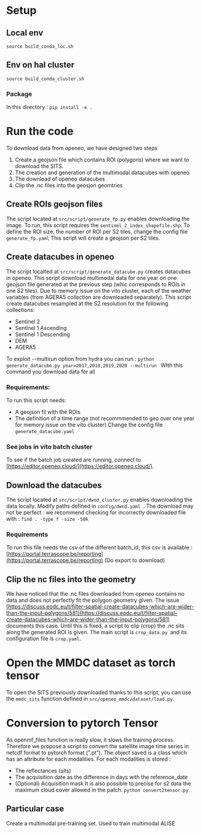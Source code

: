 # Setup

## Local env
`source build_conda_loc.sh`
## Env on hal cluster
`source build_conda_cluster.sh`
### Package
In this directory :
`pip install -e . `

# Run the code
To download data from openeo, we have designed two steps
1. Create a geojson file which contains ROI (polygons) where we want to download the SITS.
2. The creation and generation of the multimodal datacubes with openeo
3. The download of openeo datacubes
4. Clip the .nc files into the geosjon geomtries
## Create ROIs geojson files
The script located at `src/script/generate_fp.py` enables downloading the image.
To run, this script requires the `sentinel_2_index_shapefile.shp`.
To define the ROI size, the number of ROI per S2 tiles, change the config file` generate_fp.yaml`
This script will create a geojson per S2 tiles.

## Create datacubes in openeo
The script localted at `src/script/generate_datacube.py` creates datacubes in openeo. This script download multimodal
data for one year on one geojson file generated at the previous step (whic corresponds to ROIs in one S2 tiles).
Due to memory issue on the vito cluster, each of the weather variables (from AGERA5 collection are downloaded separately).
This script create datacubes resampled at the S2 resolution for the following collections:
- Sentinel 2
- Sentinel 1 Ascending
- Sentinel 1 Descending
- DEM
- AGERA5


To exploit --multirun option from hydra you can run :
`python generate_datacube.py year=2017,2018,2019,2020 --multirun ` WIth this command you download data for all
### Requirements:
To run this script needs:
- A geojson fil with the ROIs
- The definition of a time range (not recommmended to geo over one year for memory issue on the vito cluster)
Change the config file `generate_datacube.yaml`
### See jobs in vito batch cluster
To see if the batch job created are running, connect to [https://editor.openeo.cloud/](https://editor.openeo.cloud/).

## Download the datacubes
The script located at `src/script/dwnd_cluster.py` enables downloading the data locally.
Modify paths defined in `config/dwnd.yaml `.
The download may not be perfect : we recommend checking for incorrectly downloaded file with : `find . -type f -size -50k`

### Requirements
To run this file needs the csv of the different batch_id, this csv is available :
[https://portal.terrascope.be/reporting](https://portal.terrascope.be/reporting)
(Do export to download)

## Clip the nc files into the geometry
We have noticed that the .nc files downloaded from openeo contains no data and does not perfectly
fit the polygon geometry given. The issue [https://discuss.eodc.eu/t/filter-spatial-create-datacubes-which-are-wider-than-the-input-polygons/581](https://discuss.eodc.eu/t/filter-spatial-create-datacubes-which-are-wider-than-the-input-polygons/581)
documents this case. Until this is fixed, a script to clip (crop) the .nc sits along the generated ROI is given.
The main script is `crop_data.py `and its configuration file is `crop.yaml`.

# Open the MMDC dataset as torch tensor
To open the SITS previously downloaded thanks to this script, you can use the `mmdc_sits` function defined in
`src/openeo_mmdc/dataset/load.py`.

# Conversion to pytorch Tensor
As openmf_files function is really slow, it slows the training process. Therefore we propose a script to convert the satellite image time series
in netcdf format to pytorch format (".pt"). The object saved is a class which has an attribute for each modalities.
For each modalities is stored :
- The reflectances (sits)
- The acquisition date as the difference in days with the reference_date
- (Optional) Acquisition mask
It is also possible to precise for s2 data the maximum cloud cover allowed in the patch.
`python convert2tensor.py`
## Particular case
Create a multimodal pre-training set. Used to train multimodal ALISE
